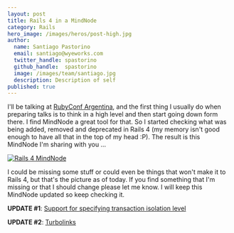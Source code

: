 ```yaml
---
layout: post
title: Rails 4 in a MindNode
category: Rails
hero_image: /images/heros/post-high.jpg
author:
  name: Santiago Pastorino
  email: santiago@wyeworks.com
  twitter_handle: spastorino
  github_handle:  spastorino
  image: /images/team/santiago.jpg
  description: Description of self
published: true
---
```


I'll be talking at [RubyConf Argentina](http://rubyconfargentina.org/en),
and the first thing I usually do when preparing talks is to think in a
high level and then start going down form there. I find MindNode a great
tool for that. So I started checking what was being added, removed and
deprecated in Rails 4 (my memory isn't good enough to have all that in the
top of my head :P). The result is this MindNode I'm sharing with you …

<!--more-->

[![Rails 4 MindNode](/images/posts/Rails4-mini-4.png "Rails 4
MindNode")](/images/posts/Rails4-4.png)

I could be missing some stuff or could even be things that won't make it to
Rails 4, but that's the picture as of today. If you find something that I'm
missing or that I should change please let me know. I will keep this
MindNode updated so keep checking it.

**UPDATE #1**: [Support for specifying transaction isolation
level](https://github.com/rails/rails/commit/392eeecc11a291e406db927a18b75f41b2658253)

**UPDATE #2**: [Turbolinks](https://github.com/rails/turbolinks/)

